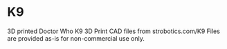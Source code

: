 # K9
3D printed Doctor Who K9
3D Print CAD files from strobotics.com/K9
Files are provided as-is for non-commercial use only.
